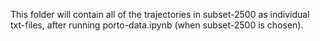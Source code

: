 This folder will contain all of the trajectories in subset-2500 as individual txt-files, after running porto-data.ipynb (when subset-2500 is chosen).